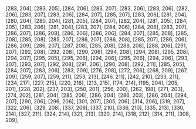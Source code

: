 [283, 204],
[283, 205],
[284, 206],
[283, 207],
[283, 206],
[283, 206],
[282, 206],
[283, 207],
[283, 206],
[284, 207],
[285, 207],
[283, 206],
[281, 204],
[280, 204],
[280, 204],
[281, 205],
[284, 207],
[282, 204],
[281, 205],
[284, 205],
[283, 206],
[281, 204],
[283, 207],
[284, 206],
[284, 206],
[283, 207],
[286, 207],
[286, 208],
[286, 206],
[286, 206],
[284, 207],
[285, 208],
[285, 208],
[285, 208],
[285, 207],
[286, 207],
[286, 208],
[285, 207],
[286, 206],
[286, 209],
[286, 207],
[287, 208],
[285, 208],
[288, 208],
[288, 206],
[291, 207],
[292, 208],
[292, 208],
[290, 206],
[294, 208],
[294, 208],
[295, 208],
[294, 207],
[295, 205],
[295, 206],
[294, 206],
[295, 206],
[294, 206],
[293, 207],
[293, 207],
[292, 208],
[291, 206],
[290, 208],
[292, 211],
[285, 205],
[284, 207],
[283, 206],
[283, 209],
[276, 208],
[272, 206],
[268, 209],
[267, 209],
[259, 207],
[259, 211],
[253, 213],
[246, 211],
[242, 210],
[233, 211],
[234, 217],
[227, 215],
[220, 216],
[213, 215],
[174, 214],
[195, 204],
[205, 201],
[228, 202],
[237, 203],
[250, 201],
[256, 200],
[262, 198],
[271, 203],
[274, 202],
[281, 204],
[285, 206],
[286, 204],
[286, 203],
[286, 204],
[294, 207],
[290, 206],
[296, 206],
[301, 207],
[305, 206],
[314, 206],
[319, 207],
[322, 206],
[329, 208],
[337, 209],
[337, 210],
[336, 210],
[335, 213],
[330, 214],
[327, 211],
[324, 214],
[321, 213],
[320, 214],
[318, 212],
[314, 211],
[308, 209],
